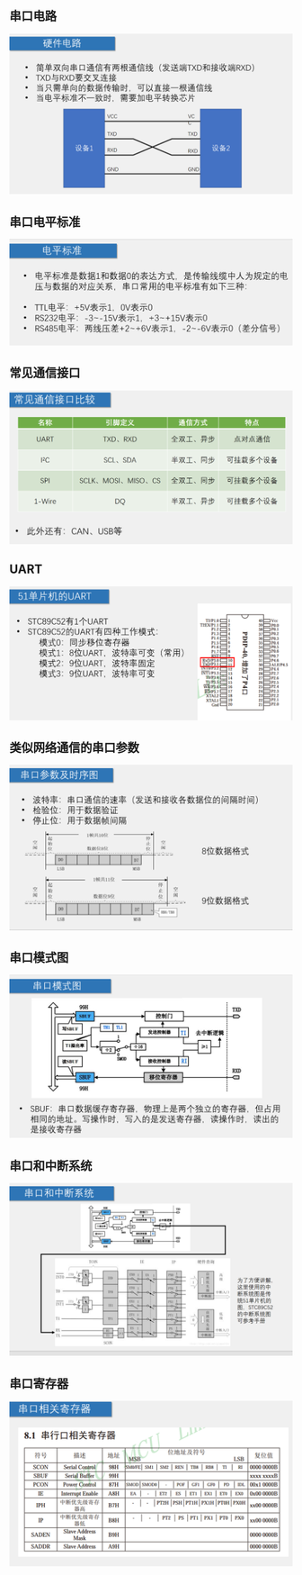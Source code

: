 ## 串口电路
![](../../image/串口电路.png)
## 串口电平标准
![](../../image/串口电平标准.png)
## 常见通信接口
![](../../image/常见通信接口比较.png)
## UART
![](../../image/UART.png)
## 类似网络通信的串口参数
![](../../image/串口参数和时序图.png)
## 串口模式图
![](../../image/串口模式图.png)
## 串口和中断系统
![](../../image/串口和中断系统.png)
## 串口寄存器
![](../../image/串口寄存器.png)
